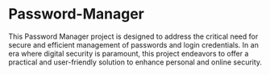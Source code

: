 # Password-Manager
This Password Manager project is designed to address the critical need for secure and efficient management of passwords and login credentials. In an era where digital security is paramount, this project endeavors to offer a practical and user-friendly solution to enhance personal and online security.
